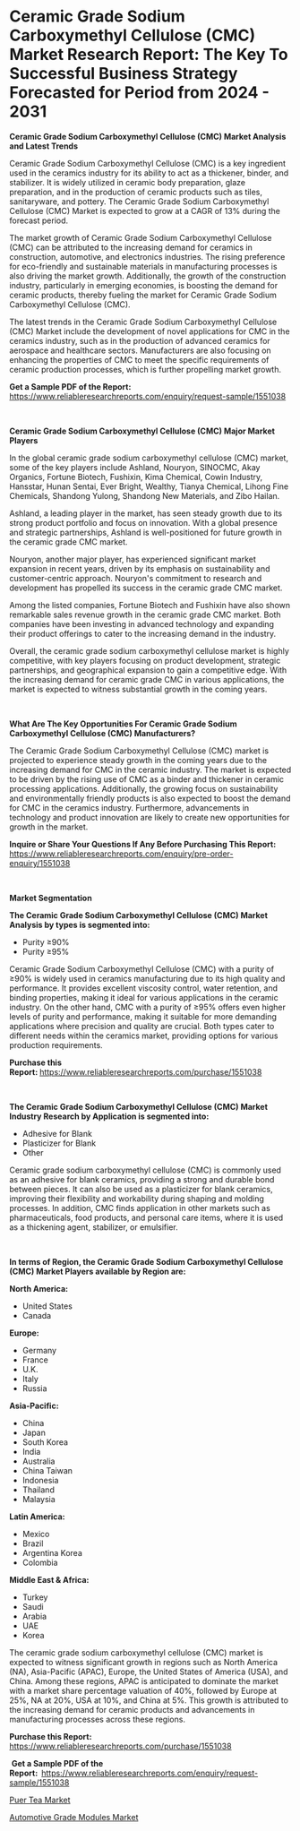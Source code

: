 <p><h1>Ceramic Grade Sodium Carboxymethyl Cellulose (CMC) Market Research Report: The Key To Successful Business Strategy Forecasted for Period from 2024 - 2031</h1></p><p><strong>Ceramic Grade Sodium Carboxymethyl Cellulose (CMC) Market Analysis and Latest Trends</strong></p>
<p><p>Ceramic Grade Sodium Carboxymethyl Cellulose (CMC) is a key ingredient used in the ceramics industry for its ability to act as a thickener, binder, and stabilizer. It is widely utilized in ceramic body preparation, glaze preparation, and in the production of ceramic products such as tiles, sanitaryware, and pottery. The Ceramic Grade Sodium Carboxymethyl Cellulose (CMC) Market is expected to grow at a CAGR of 13% during the forecast period.</p><p>The market growth of Ceramic Grade Sodium Carboxymethyl Cellulose (CMC) can be attributed to the increasing demand for ceramics in construction, automotive, and electronics industries. The rising preference for eco-friendly and sustainable materials in manufacturing processes is also driving the market growth. Additionally, the growth of the construction industry, particularly in emerging economies, is boosting the demand for ceramic products, thereby fueling the market for Ceramic Grade Sodium Carboxymethyl Cellulose (CMC).</p><p>The latest trends in the Ceramic Grade Sodium Carboxymethyl Cellulose (CMC) Market include the development of novel applications for CMC in the ceramics industry, such as in the production of advanced ceramics for aerospace and healthcare sectors. Manufacturers are also focusing on enhancing the properties of CMC to meet the specific requirements of ceramic production processes, which is further propelling market growth.</p></p>
<p><strong>Get a Sample PDF of the Report:&nbsp;</strong> <a href="https://www.reliableresearchreports.com/enquiry/request-sample/1551038">https://www.reliableresearchreports.com/enquiry/request-sample/1551038</a></p>
<p>&nbsp;</p>
<p><strong>Ceramic Grade Sodium Carboxymethyl Cellulose (CMC) Major Market Players</strong></p>
<p><p>In the global ceramic grade sodium carboxymethyl cellulose (CMC) market, some of the key players include Ashland, Nouryon, SINOCMC, Akay Organics, Fortune Biotech, Fushixin, Kima Chemical, Cowin Industry, Hansstar, Hunan Sentai, Ever Bright, Wealthy, Tianya Chemical, Lihong Fine Chemicals, Shandong Yulong, Shandong New Materials, and Zibo Hailan.</p><p>Ashland, a leading player in the market, has seen steady growth due to its strong product portfolio and focus on innovation. With a global presence and strategic partnerships, Ashland is well-positioned for future growth in the ceramic grade CMC market.</p><p>Nouryon, another major player, has experienced significant market expansion in recent years, driven by its emphasis on sustainability and customer-centric approach. Nouryon's commitment to research and development has propelled its success in the ceramic grade CMC market.</p><p>Among the listed companies, Fortune Biotech and Fushixin have also shown remarkable sales revenue growth in the ceramic grade CMC market. Both companies have been investing in advanced technology and expanding their product offerings to cater to the increasing demand in the industry.</p><p>Overall, the ceramic grade sodium carboxymethyl cellulose market is highly competitive, with key players focusing on product development, strategic partnerships, and geographical expansion to gain a competitive edge. With the increasing demand for ceramic grade CMC in various applications, the market is expected to witness substantial growth in the coming years.</p></p>
<p>&nbsp;</p>
<p><strong>What Are The Key Opportunities For Ceramic Grade Sodium Carboxymethyl Cellulose (CMC) Manufacturers?</strong></p>
<p><p>The Ceramic Grade Sodium Carboxymethyl Cellulose (CMC) market is projected to experience steady growth in the coming years due to the increasing demand for CMC in the ceramic industry. The market is expected to be driven by the rising use of CMC as a binder and thickener in ceramic processing applications. Additionally, the growing focus on sustainability and environmentally friendly products is also expected to boost the demand for CMC in the ceramics industry. Furthermore, advancements in technology and product innovation are likely to create new opportunities for growth in the market.</p></p>
<p><strong>Inquire or Share Your Questions If Any Before Purchasing This Report:</strong> <a href="https://www.reliableresearchreports.com/enquiry/pre-order-enquiry/1551038">https://www.reliableresearchreports.com/enquiry/pre-order-enquiry/1551038</a></p>
<p>&nbsp;</p>
<p><strong>Market Segmentation</strong></p>
<p><strong>The Ceramic Grade Sodium Carboxymethyl Cellulose (CMC) Market Analysis by types is segmented into:</strong></p>
<p><ul><li>Purity ≥90%</li><li>Purity ≥95%</li></ul></p>
<p><p>Ceramic Grade Sodium Carboxymethyl Cellulose (CMC) with a purity of ≥90% is widely used in ceramics manufacturing due to its high quality and performance. It provides excellent viscosity control, water retention, and binding properties, making it ideal for various applications in the ceramic industry. On the other hand, CMC with a purity of ≥95% offers even higher levels of purity and performance, making it suitable for more demanding applications where precision and quality are crucial. Both types cater to different needs within the ceramics market, providing options for various production requirements.</p></p>
<p><strong>Purchase this Report:&nbsp;</strong><a href="https://www.reliableresearchreports.com/purchase/1551038">https://www.reliableresearchreports.com/purchase/1551038</a></p>
<p>&nbsp;</p>
<p><strong>The Ceramic Grade Sodium Carboxymethyl Cellulose (CMC) Market Industry Research by Application is segmented into:</strong></p>
<p><ul><li>Adhesive for Blank</li><li>Plasticizer for Blank</li><li>Other</li></ul></p>
<p><p>Ceramic grade sodium carboxymethyl cellulose (CMC) is commonly used as an adhesive for blank ceramics, providing a strong and durable bond between pieces. It can also be used as a plasticizer for blank ceramics, improving their flexibility and workability during shaping and molding processes. In addition, CMC finds application in other markets such as pharmaceuticals, food products, and personal care items, where it is used as a thickening agent, stabilizer, or emulsifier.</p></p>
<p>&nbsp;</p>
<p><strong>In terms of Region, the Ceramic Grade Sodium Carboxymethyl Cellulose (CMC) Market Players available by Region are:</strong></p>
<p>
    <p> <strong> North America: </strong>
        <ul>
            <li>United States</li>
            <li>Canada</li>
        </ul>
        </p> 
    <p> <strong> Europe: </strong>
        <ul>
            <li>Germany</li>
            <li>France</li>
            <li>U.K.</li>
            <li>Italy</li>
            <li>Russia</li>
        </ul>
        </p> 
    <p> <strong> Asia-Pacific: </strong>
        <ul>
            <li>China</li>
            <li>Japan</li>
            <li>South Korea</li>
            <li>India</li>
            <li>Australia</li>
            <li>China Taiwan</li>
            <li>Indonesia</li>
            <li>Thailand</li>
            <li>Malaysia</li>
        </ul>
        </p> 
    <p> <strong> Latin America: </strong>
        <ul>
            <li>Mexico</li>
            <li>Brazil</li>
            <li>Argentina Korea</li>
            <li>Colombia</li>
        </ul>
        </p> 
    <p> <strong> Middle East & Africa: </strong>
        <ul>
            <li>Turkey</li>
            <li>Saudi</li>
            <li>Arabia</li>
            <li>UAE</li>
            <li>Korea</li>
        </ul>
    </p>
    </p>
<p><p>The ceramic grade sodium carboxymethyl cellulose (CMC) market is expected to witness significant growth in regions such as North America (NA), Asia-Pacific (APAC), Europe, the United States of America (USA), and China. Among these regions, APAC is anticipated to dominate the market with a market share percentage valuation of 40%, followed by Europe at 25%, NA at 20%, USA at 10%, and China at 5%. This growth is attributed to the increasing demand for ceramic products and advancements in manufacturing processes across these regions.</p></p>
<p><strong>Purchase this Report: </strong><a href="https://www.reliableresearchreports.com/purchase/1551038">https://www.reliableresearchreports.com/purchase/1551038</a></p>
<p>&nbsp;<strong>Get a Sample PDF of the Report:&nbsp;&nbsp;</strong><a href="https://www.reliableresearchreports.com/enquiry/request-sample/1551038">https://www.reliableresearchreports.com/enquiry/request-sample/1551038</a></p>
<p><strong></strong></p>
<p><p><a href="https://flame-sidecar-702.notion.site/Puer-Tea-Market-Research-Report-Provides-thorough-Industry-Overview-which-offers-an-In-Depth-Analys-f15f1fb7781a451c9a9d3119969009e1">Puer Tea Market</a></p><p><a href="https://pretty-mail-caf.notion.site/Automotive-Grade-Modules-Market-Share-Market-New-Trends-Analysis-Report-By-Type-By-Application-B-6c830d1e8ee849db84f0bf87df6a1de2">Automotive Grade Modules Market</a></p></p>